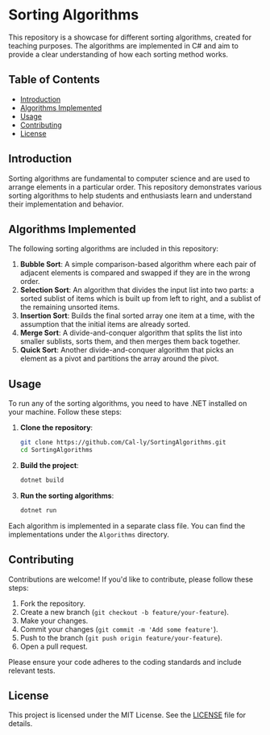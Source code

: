 # Sorting Algorithms

This repository is a showcase for different sorting algorithms, created for teaching purposes. The algorithms are implemented in C# and aim to provide a clear understanding of how each sorting method works.

## Table of Contents

- [Introduction](#introduction)
- [Algorithms Implemented](#algorithms-implemented)
- [Usage](#usage)
- [Contributing](#contributing)
- [License](#license)

## Introduction

Sorting algorithms are fundamental to computer science and are used to arrange elements in a particular order. This repository demonstrates various sorting algorithms to help students and enthusiasts learn and understand their implementation and behavior.

## Algorithms Implemented

The following sorting algorithms are included in this repository:

1. **Bubble Sort**: A simple comparison-based algorithm where each pair of adjacent elements is compared and swapped if they are in the wrong order.
2. **Selection Sort**: An algorithm that divides the input list into two parts: a sorted sublist of items which is built up from left to right, and a sublist of the remaining unsorted items.
3. **Insertion Sort**: Builds the final sorted array one item at a time, with the assumption that the initial items are already sorted.
4. **Merge Sort**: A divide-and-conquer algorithm that splits the list into smaller sublists, sorts them, and then merges them back together.
5. **Quick Sort**: Another divide-and-conquer algorithm that picks an element as a pivot and partitions the array around the pivot.

## Usage

To run any of the sorting algorithms, you need to have .NET installed on your machine. Follow these steps:

1. **Clone the repository**:
   ```sh
   git clone https://github.com/Cal-ly/SortingAlgorithms.git
   cd SortingAlgorithms
   ```

2. **Build the project**:
   ```sh
   dotnet build
   ```

3. **Run the sorting algorithms**:
   ```sh
   dotnet run
   ```

Each algorithm is implemented in a separate class file. You can find the implementations under the `Algorithms` directory.

## Contributing

Contributions are welcome! If you'd like to contribute, please follow these steps:

1. Fork the repository.
2. Create a new branch (`git checkout -b feature/your-feature`).
3. Make your changes.
4. Commit your changes (`git commit -m 'Add some feature'`).
5. Push to the branch (`git push origin feature/your-feature`).
6. Open a pull request.

Please ensure your code adheres to the coding standards and include relevant tests.

## License

This project is licensed under the MIT License. See the [LICENSE](LICENSE) file for details.
